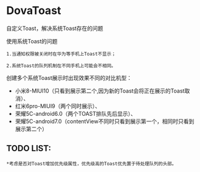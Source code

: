 # DovaToast
自定义Toast，解决系统Toast存在的问题

使用系统Toast的问题

    1.当通知权限被关闭时在华为等手机上Toast不显示；

    2.系统Toast的队列机制在不同手机上可能会不相同。

创建多个系统Toast展示时出现效果不同的对比机型：
 * 小米8-MIUI10（只看到展示第二个,因为新的Toast会将正在展示的Toast取消）、
 * 红米6pro-MIUI9（两个同时展示）、
 * 荣耀5C-android6.0（两个TOAST排队先后显示）、
 * 荣耀5C-android7.0（contentView不同时只看到展示第一个，相同时只看到展示第二个）

## TODO LIST:
    *考虑是否对Toast增加优先级属性，优先级高的Toast优先置于待处理队列的头部。